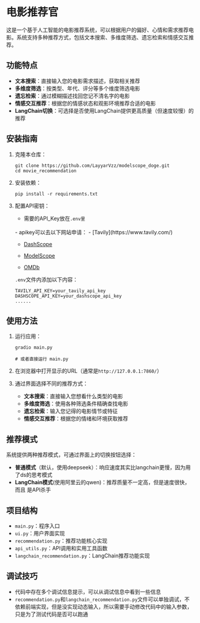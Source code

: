 # 电影推荐官

这是一个基于人工智能的电影推荐系统，可以根据用户的偏好、心情和需求推荐电影。系统支持多种推荐方式，包括文本搜索、多维度筛选、遗忘检索和情感交互推荐。

## 功能特点

- **文本搜索**：直接输入您的电影需求描述，获取相关推荐
- **多维度筛选**：按类型、年代、评分等多个维度筛选电影
- **遗忘检索**：通过模糊描述找回您记不清名字的电影
- **情感交互推荐**：根据您的情感状态和观影环境推荐合适的电影
- **LangChain切换**：可选择是否使用LangChain提供更高质量（但速度较慢）的推荐

## 安装指南

1. 克隆本仓库：
   ```
   git clone https://github.com/LayyarVzz/modelscope_doge.git
   cd movie_recommendation
   ```

2. 安装依赖：
   ```
   pip install -r requirements.txt
   ```

3. 配置API密钥：
   - 需要的API_Key放在`.env里`
   <br>
   - apikey可以去以下网站申请：
     - [Tavily](https://www.tavily.com/)
    
     - [DashScope](https://dashscope.com/)
       
     - [ModelScope](https://www.modelscope.cn/)
       
     - [OMDb](https://www.omdbapi.com/)
       
     
   `.env`文件内添加以下内容：
    ```
    TAVILY_API_KEY=your_tavily_api_key
    DASHSCOPE_API_KEY=your_dashscope_api_key
   ......
    ```

## 使用方法

1. 运行应用：
   ```
   gradio main.py
   
   # 或者直接运行 main.py
   ```

2. 在浏览器中打开显示的URL（通常是`http://127.0.0.1:7860/`）

3. 通过界面选择不同的推荐方式：
   - **文本搜索**：直接输入您想看什么类型的电影
   - **多维度筛选**：使用各种筛选条件精确查找电影
   - **遗忘检索**：输入您记得的电影情节或特征
   - **情感交互推荐**：根据您的情绪和环境获取推荐

## 推荐模式

系统提供两种推荐模式，可通过界面上的切换按钮选择：

- **普通模式**（默认，使用deepseek）：响应速度其实比langchain更慢，因为用了ds的思考模式
- **LangChain模式**(使用阿里云的qwen)：推荐质量不一定高，但是速度很快，而且 是API杀手

## 项目结构

- `main.py`：程序入口
- `ui.py`：用户界面实现
- `recommendation.py`：推荐功能核心实现
- `api_utils.py`：API调用和实用工具函数
- `langchain_recommendation.py`：LangChain推荐功能实现 

## 调试技巧
- 代码中存在多个调试信息提示，可以从调试信息中看到一些信息
- `recommendation.py`和`langchain_recommendation.py`文件可以单独调试，不依赖前端实现，但是没实现动态输入，所以需要手动修改代码中的输入参数，只是为了测试代码是否可以跑通
